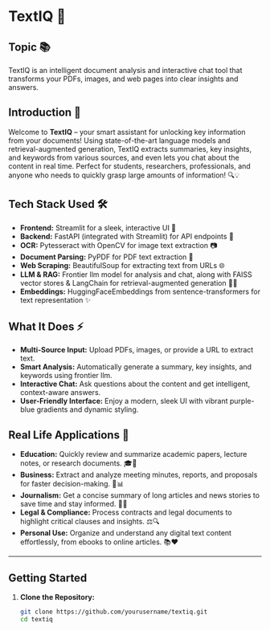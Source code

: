 # TextIQ 🚀

## Topic 📚
TextIQ is an intelligent document analysis and interactive chat tool that transforms your PDFs, images, and web pages into clear insights and answers.

## Introduction 👋
Welcome to **TextIQ** – your smart assistant for unlocking key information from your documents! Using state-of-the-art language models and retrieval-augmented generation, TextIQ extracts summaries, key insights, and keywords from various sources, and even lets you chat about the content in real time. Perfect for students, researchers, professionals, and anyone who needs to quickly grasp large amounts of information! 🔍💡

## Tech Stack Used 🛠️
- **Frontend:** Streamlit for a sleek, interactive UI 🎨
- **Backend:** FastAPI (integrated with Streamlit) for API endpoints 🚀
- **OCR:** Pytesseract with OpenCV for image text extraction 📷
- **Document Parsing:** PyPDF for PDF text extraction 📄
- **Web Scraping:** BeautifulSoup for extracting text from URLs 🌐
- **LLM & RAG:** Frontier llm model for analysis and chat, along with FAISS vector stores & LangChain for retrieval-augmented generation 🤖💬
- **Embeddings:** HuggingFaceEmbeddings from sentence-transformers for text representation ✨

## What It Does ⚡
- **Multi-Source Input:** Upload PDFs, images, or provide a URL to extract text.
- **Smart Analysis:** Automatically generate a summary, key insights, and keywords using frontier llm.
- **Interactive Chat:** Ask questions about the content and get intelligent, context-aware answers.
- **User-Friendly Interface:** Enjoy a modern, sleek UI with vibrant purple-blue gradients and dynamic styling.

## Real Life Applications 🌟
- **Education:** Quickly review and summarize academic papers, lecture notes, or research documents. 🎓📖
- **Business:** Extract and analyze meeting minutes, reports, and proposals for faster decision-making. 💼📊
- **Journalism:** Get a concise summary of long articles and news stories to save time and stay informed. 📰💡
- **Legal & Compliance:** Process contracts and legal documents to highlight critical clauses and insights. ⚖️🔍
- **Personal Use:** Organize and understand any digital text content effortlessly, from ebooks to online articles. 📚❤️

---

## Getting Started

1. **Clone the Repository:**
   ```bash
   git clone https://github.com/yourusername/textiq.git
   cd textiq
